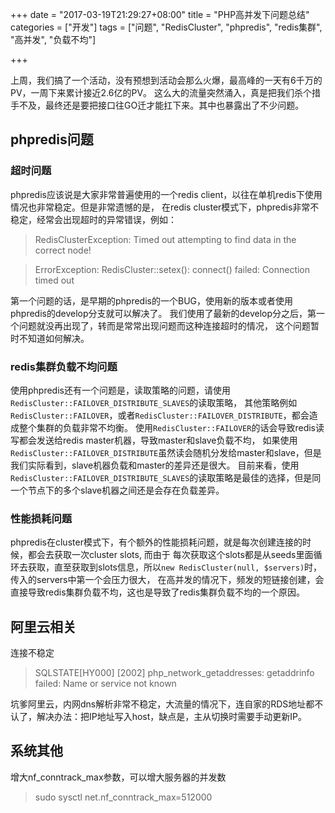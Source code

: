 +++
date = "2017-03-19T21:29:27+08:00"
title = "PHP高并发下问题总结"
categories = ["开发"]
tags = ["问题", "RedisCluster", "phpredis", "redis集群", "高并发", "负载不均"]

+++


上周，我们搞了一个活动，没有预想到活动会那么火爆，最高峰的一天有6千万的PV，一周下来累计接近2.6亿的PV。
这么大的流量突然涌入，真是把我们杀个措手不及，最终还是要把接口往GO迁才能扛下来。其中也暴露出了不少问题。


## phpredis问题

### 超时问题

phpredis应该说是大家非常普遍使用的一个redis client，以往在单机redis下使用情况也非常稳定。但是非常遗憾的是，
在redis cluster模式下，phpredis非常不稳定，经常会出现超时的异常错误，例如：


> RedisClusterException: Timed out attempting to find data in the correct node!

> ErrorException: RedisCluster::setex(): connect() failed: Connection timed out

第一个问题的话，是早期的phpredis的一个BUG，使用新的版本或者使用phpredis的develop分支就可以解决了。
我们使用了最新的develop分之后，第一个问题就没再出现了，转而是常常出现问题而这种连接超时的情况，
这个问题暂时不知道如何解决。


### redis集群负载不均问题

使用phpredis还有一个问题是，读取策略的问题，请使用`RedisCluster::FAILOVER_DISTRIBUTE_SLAVES`的读取策略，
其他策略例如`RedisCluster::FAILOVER`，或者`RedisCluster::FAILOVER_DISTRIBUTE`，都会造成整个集群的负载非常不均衡。
使用`RedisCluster::FAILOVER`的话会导致redis读写都会发送给redis master机器，导致master和slave负载不均，
如果使用`RedisCluster::FAILOVER_DISTRIBUTE`虽然读会随机分发给master和slave，但是我们实际看到，slave机器负载和master的差异还是很大。
目前来看，使用`RedisCluster::FAILOVER_DISTRIBUTE_SLAVES`的读取策略是最佳的选择，但是同一个节点下的多个slave机器之间还是会存在负载差异。


### 性能损耗问题

phpredis在cluster模式下，有个额外的性能损耗问题，就是每次创建连接的时候，都会去获取一次cluster slots, 而由于
每次获取这个slots都是从seeds里面循环去获取，直至获取到slots信息，所以`new RedisCluster(null, $servers)`时，传入的servers中第一个会压力很大，
在高并发的情况下，频发的短链接创建，会直接导致redis集群负载不均，这也是导致了redis集群负载不均的一个原因。


## 阿里云相关

连接不稳定

> SQLSTATE[HY000] [2002] php_network_getaddresses: getaddrinfo failed: Name or service not known

坑爹阿里云，内网dns解析非常不稳定，大流量的情况下，连自家的RDS地址都不认了，解决办法：把IP地址写入host，缺点是，主从切换时需要手动更新IP。



## 系统其他

增大nf_conntrack_max参数，可以增大服务器的并发数

> sudo sysctl net.nf_conntrack_max=512000
